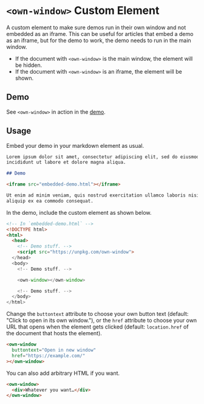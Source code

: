 # `<own-window>` Custom Element

A custom element to make sure demos run in their own window and not embedded as
an iframe. This can be useful for articles that embed a demo as an iframe, but
for the demo to work, the demo needs to run in the main window.

- If the document with `<own-window>` is the main window, the element will be
  hidden.
- If the document with `<own-window>` is an iframe, the element will be shown.

## Demo

See `<own-window>` in action in the
[demo](https://tomayac.github.io/own-window/demo/).

## Usage

Embed your demo in your markdown element as usual.

```md
Lorem ipsum dolor sit amet, consectetur adipiscing elit, sed do eiusmod tempor
incididunt ut labore et dolore magna aliqua.

## Demo

<iframe src="embedded-demo.html"></iframe>

Ut enim ad minim veniam, quis nostrud exercitation ullamco laboris nisi ut
aliquip ex ea commodo consequat.
```

In the demo, include the custom element as shown below.

```html
<!-- In `embedded-demo.html` -->
<!DOCTYPE html>
<html>
  <head>
    <!-- Demo stuff. -->
    <script src="https://unpkg.com/own-window">
  </head>
  <body>
    <!-- Demo stuff. -->

    <own-window></own-window>

    <!-- Demo stuff. -->
  </body>
</html>
```

Change the `buttontext` attribute to choose your own button text (default:
"Click to open in its own window."), or the `href` attribute to choose your own
URL that opens when the element gets clicked (default: `location.href` of the
document that hosts the element).

```html
<own-window
  buttontext="Open in new window"
  href="https://example.com/"
></own-window>
```

You can also add arbitrary HTML if you want.

```html
<own-window>
  <div>Whatever you want…</div>
</own-window>
```
